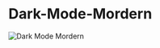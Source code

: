 # Dark-Mode-Mordern
![Dark Mode Mordern](https://github.com/nguyendinhvu5207des/Dark-Mode-Mordern/assets/169925218/d03f0cab-99ef-441f-bd45-b84f5a743523)

